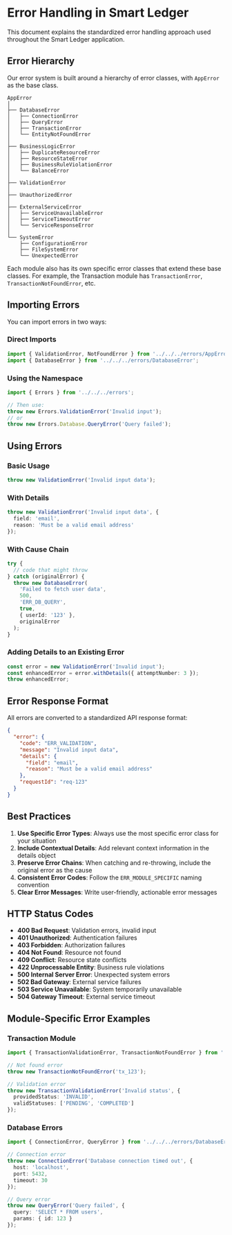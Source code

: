 # Error Handling in Smart Ledger

This document explains the standardized error handling approach used throughout the Smart Ledger application.

## Error Hierarchy

Our error system is built around a hierarchy of error classes, with `AppError` as the base class.

```
AppError
│
├── DatabaseError
│   ├── ConnectionError
│   ├── QueryError
│   ├── TransactionError
│   └── EntityNotFoundError
│
├── BusinessLogicError
│   ├── DuplicateResourceError
│   ├── ResourceStateError
│   ├── BusinessRuleViolationError
│   └── BalanceError
│
├── ValidationError
│
├── UnauthorizedError
│
├── ExternalServiceError
│   ├── ServiceUnavailableError
│   ├── ServiceTimeoutError
│   └── ServiceResponseError
│
└── SystemError
    ├── ConfigurationError
    ├── FileSystemError
    └── UnexpectedError
```

Each module also has its own specific error classes that extend these base classes. For example, the Transaction module has `TransactionError`, `TransactionNotFoundError`, etc.

## Importing Errors

You can import errors in two ways:

### Direct Imports

```typescript
import { ValidationError, NotFoundError } from '../../../errors/AppError';
import { DatabaseError } from '../../../errors/DatabaseError';
```

### Using the Namespace

```typescript
import { Errors } from '../../../errors';

// Then use:
throw new Errors.ValidationError('Invalid input');
// or
throw new Errors.Database.QueryError('Query failed');
```

## Using Errors

### Basic Usage

```typescript
throw new ValidationError('Invalid input data');
```

### With Details

```typescript
throw new ValidationError('Invalid input data', {
  field: 'email',
  reason: 'Must be a valid email address'
});
```

### With Cause Chain

```typescript
try {
  // code that might throw
} catch (originalError) {
  throw new DatabaseError(
    'Failed to fetch user data',
    500,
    'ERR_DB_QUERY',
    true,
    { userId: '123' },
    originalError
  );
}
```

### Adding Details to an Existing Error

```typescript
const error = new ValidationError('Invalid input');
const enhancedError = error.withDetails({ attemptNumber: 3 });
throw enhancedError;
```

## Error Response Format

All errors are converted to a standardized API response format:

```json
{
  "error": {
    "code": "ERR_VALIDATION",
    "message": "Invalid input data",
    "details": {
      "field": "email",
      "reason": "Must be a valid email address"
    },
    "requestId": "req-123"
  }
}
```

## Best Practices

1. **Use Specific Error Types**: Always use the most specific error class for your situation
2. **Include Contextual Details**: Add relevant context information in the details object
3. **Preserve Error Chains**: When catching and re-throwing, include the original error as the cause
4. **Consistent Error Codes**: Follow the `ERR_MODULE_SPECIFIC` naming convention
5. **Clear Error Messages**: Write user-friendly, actionable error messages

## HTTP Status Codes

- **400 Bad Request**: Validation errors, invalid input
- **401 Unauthorized**: Authentication failures
- **403 Forbidden**: Authorization failures
- **404 Not Found**: Resource not found
- **409 Conflict**: Resource state conflicts
- **422 Unprocessable Entity**: Business rule violations
- **500 Internal Server Error**: Unexpected system errors
- **502 Bad Gateway**: External service failures
- **503 Service Unavailable**: System temporarily unavailable
- **504 Gateway Timeout**: External service timeout

## Module-Specific Error Examples

### Transaction Module

```typescript
import { TransactionValidationError, TransactionNotFoundError } from './errors';

// Not found error
throw new TransactionNotFoundError('tx_123');

// Validation error
throw new TransactionValidationError('Invalid status', {
  providedStatus: 'INVALID',
  validStatuses: ['PENDING', 'COMPLETED']
});
```

### Database Errors

```typescript
import { ConnectionError, QueryError } from '../../../errors/DatabaseError';

// Connection error
throw new ConnectionError('Database connection timed out', {
  host: 'localhost',
  port: 5432,
  timeout: 30
});

// Query error
throw new QueryError('Query failed', {
  query: 'SELECT * FROM users',
  params: { id: 123 }
});
```